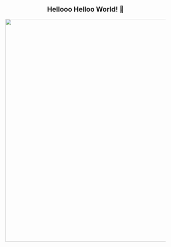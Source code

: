 <span align="center">

##  Hellooo Helloo World! 👋 

</span>


<div align="center">
<img src="https://github.com/user-attachments/assets/05388e34-20bd-40a3-bb42-5f138fae3b2c" width="700px" />
</div>


